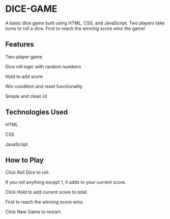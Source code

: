 # DICE-GAME

A basic dice game built using HTML, CSS, and JavaScript. Two players take turns to roll a dice. First to reach the winning score wins the game!

## Features
Two-player game

Dice roll logic with random numbers

Hold to add score

Win condition and reset functionality

Simple and clean UI

## Technologies Used
HTML

CSS

JavaScript


## How to Play
Click Roll Dice to roll.

If you roll anything except 1, it adds to your current score.

Click Hold to add current score to total.

First to reach the winning score wins.

Click New Game to restart.

